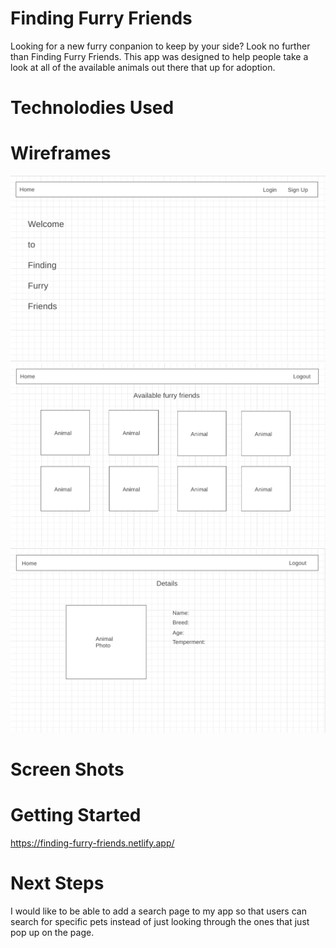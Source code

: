 # Finding Furry Friends
Looking for a new furry conpanion to keep by your side? Look no further than Finding Furry Friends. This app was designed to help people take a look at all of the available animals out there that up for adoption.

# Technolodies Used


# Wireframes
![](public/wireframes/Home%20page.png)
![](public/wireframes/Index%20page.png)
![](public/wireframes/Details%20page.png)

# Screen Shots


# Getting Started
https://finding-furry-friends.netlify.app/


# Next Steps
I would like to be able to add a search page to my app so that users can search for specific pets instead of just looking through the ones that just pop up on the page.